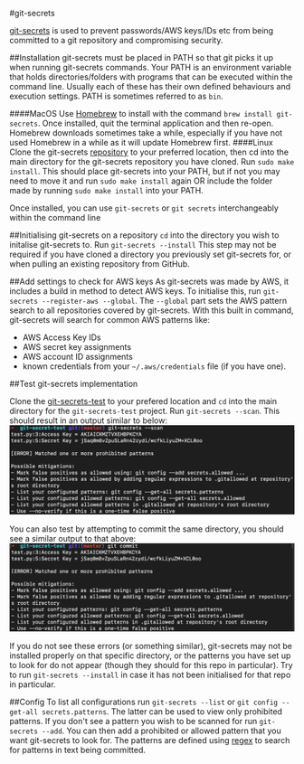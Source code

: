 #git-secrets

[git-secrets](https://github.com/awslabs/git-secrets) is used to prevent passwords/AWS keys/IDs etc from being committed to a git repository and compromising security.

##Installation
git-secrets must be placed in PATH so that git picks it up when running git-secrets commands.
Your PATH is an environment variable that holds directories/folders with programs that can be executed within the command line.
Usually each of these has their own defined behaviours and execution settings. PATH is sometimes referred to as `bin`.

####MacOS
Use [Homebrew](https://brew.sh/) to install with the command `brew install git-secrets`. Once installed, quit the terminal application and then re-open.
Homebrew downloads sometimes take a while, especially if you have not used Homebrew in a while as it will update Homebrew first.
####Linux
Clone the git-secrets [repository](https://github.com/awslabs/git-secrets) to your preferred location, then cd into the main directory for the git-secrets repository you have cloned.
Run `sudo make install`.
This should place git-secrets into your PATH, but if not you may need to move it and run `sudo make install` again OR include the folder made by running `sudo make install` into your PATH.

Once installed, you can use `git-secrets` or `git secrets` interchangeably within the command line

##Initialising git-secrets on a repository
`cd` into the directory you wish to initalise git-secrets to.
Run `git-secrets --install`
This step may not be required if you have cloned a directory you previously set git-secrets for, or when pulling an existing repository from GitHub.

##Add settings to check for AWS keys
As git-secrets was made by AWS, it includes a build in method to detect AWS keys. To initialise this, run `git-secrets --register-aws --global`.
The `--global` part sets the AWS pattern search to all repositories covered by git-secrets.
With this built in command, git-secrets will search for common AWS patterns like: 
* AWS Access Key IDs
* AWS secret key assignments
* AWS account ID assignments
* known credentials from your `~/.aws/credentials` file (if you have one).

##Test git-secrets implementation

Clone the [git-secrets-test](https://github.com/trenchesofit/git-secret-test) to your prefered location and `cd` into the main directory for the `git-secrets-test` project.
Run `git-secrets --scan`. This should result in an output similar to below:
![image](images/git-secrets-test-scan.png)

You can also test by attempting to commit the same directory, you should see a similar output to that above:
![image](images/git-secrets-test-commit.png)

If you do not see these errors (or something similar), git-secrets may not be installed properly on that specific directory, or the patterns you have set up to look for do not appear (though they should for this repo in particular).
Try to run `git-secrets --install` in case it has not been initialised for that repo in particular.

##Config
To list all configurations run `git-secrets --list` or `git config --get-all secrets.patterns`.
The latter can be used to view only prohibited patterns.
If you don't see a pattern you wish to be scanned for run `git-secrets --add`. You can then add a prohibited or allowed pattern that you want git-secrets to look for.
The patterns are defined using [regex](https://regexr.com/) to search for patterns in text being committed.